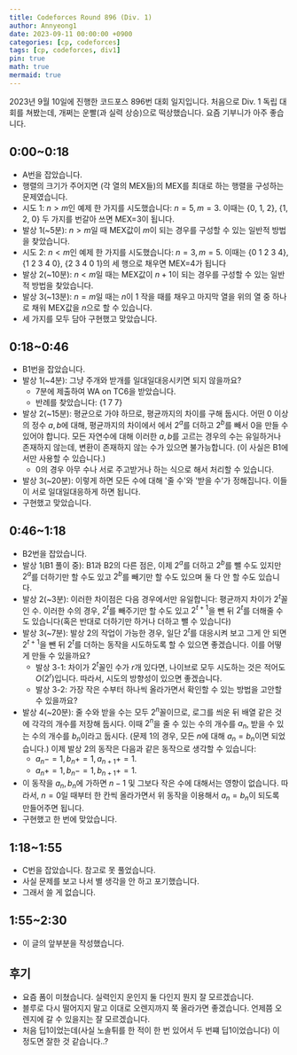 ```yaml
---
title: Codeforces Round 896 (Div. 1)
author: Annyeong1
date: 2023-09-11 00:00:00 +0900
categories: [cp, codeforces]
tags: [cp, codeforces, div1]
pin: true
math: true
mermaid: true
---
```

2023년 9월 10일에 진행한 코드포스 896번 대회 일지입니다. 처음으로 Div. 1 독립 대회를 쳐봤는데, 개쩌는 운빨(과 실력 상승)으로 떡상했습니다. 요즘 기부니가 아주 좋습니다.

## 0:00~0:18
- A번을 잡았습니다.
- 행렬의 크기가 주어지면 (각 열의 MEX들)의 MEX를 최대로 하는 행렬을 구성하는 문제였습니다.
- 시도 1: $n > m$인 예제 한 가지를 시도했습니다: $n=5, m=3$. 이때는 {0, 1, 2}, {1, 2, 0} 두 가지를 번갈아 쓰면 MEX=3이 됩니다.
- 발상 1(~5분): $n>m$일 때 MEX값이 $m$이 되는 경우를 구성할 수 있는 일반적 방법을 찾았습니다.
- 시도 2: $n<m$인 예제 한 가지를 시도했습니다: $n=3,m=5$. 이때는 {0 1 2 3 4}, {1 2 3 4 0}, {2 3 4 0 1}의 세 행으로 채우면 MEX=4가 됩니다
- 발상 2(~10분): $n<m$일 때는 MEX값이 $n+1$이 되는 경우를 구성할 수 있는 일반적 방법을 찾았습니다.
- 발상 3(~13분): $n=m$일 때는 $n$이 1 작을 때를 채우고 마지막 열을 위의 열 중 하나로 채워 MEX값을 $n$으로 할 수 있습니다.
- 세 가지를 모두 담아 구현했고 맞았습니다.

## 0:18~0:46
- B1번을 잡았습니다.
- 발상 1(~4분): 그냥 주개와 받개를 일대일대응시키면 되지 않을까요?
	- 7분에 제출하여 WA on TC6을 받았습니다.
	- 반례를 찾았습니다: {1 7 7}
- 발상 2(~15분): 평균으로 가야 하므로, 평균까지의 차이를 구해 둡시다. 어떤 0 이상의 정수 $a, b$에 대해, 평균까지의 차이에서 에서 $2^a$를 더하고 $2^b$를 빼서 0을 만들 수 있어야 합니다. 모든 자연수에 대해 이러한 $a, b$를 고르는 경우의 수는 유일하거나 존재하지 않는데, 변환이 존재하지 않는 수가 있으면 불가능합니다. (이 사실은 B1에서만 사용할 수 있습니다.)
	- 0의 경우 아무 수나 서로 주고받거나 하는 식으로 해서 처리할 수 있습니다.
- 발상 3(~20분): 이렇게 하면 모든 수에 대해 '줄 수'와 '받을 수'가 정해집니다. 이들이 서로 일대일대응하게 하면 됩니다.
- 구현했고 맞았습니다.

## 0:46~1:18
- B2번을 잡았습니다.
- 발상 1(B1 풀이 중): B1과 B2의 다른 점은, 이제 $2^a$를 더하고 $2^b$를 뺄 수도 있지만 $2^a$를 더하기만 할 수도 있고 $2^b$를 빼기만 할 수도 있으며 둘 다 안 할 수도 있습니다.
- 발상 2(~3분): 이러한 차이점은 다음 경우에서만 유일합니다: 평균까지 차이가 $2^t$꼴인 수. 이러한 수의 경우, $2^t$를 빼주기만 할 수도 있고 $2^{t+1}$을 뺀 뒤  $2^t$를 더해줄 수도 있습니다(혹은 반대로 더하기만 하거나 더하고 뺄 수 있습니다)
- 발상 3(~7분): 발상 2의 작업이 가능한 경우, 일단 $2^t$를 대응시켜 보고 그게 안 되면 $2^{t+1}$을 뺀 뒤  $2^t$를 더하는 동작을 시도하도록 할 수 있으면 좋겠습니다. 이를 어떻게 만들 수 있을까요?
	- 발상 3-1: 차이가 $2^t$꼴인 수가 $r$개 있다면, 나이브로 모두 시도하는 것은 적어도 $O(2^r)$입니다. 따라서, 시도의 방향성이 있으면 좋겠습니다.
	- 발상 3-2: 가장 작은 수부터 하나씩 올라가면서 확인할 수 있는 방법을 고안할 수 있을까요?
- 발상 4(~20분): 줄 수와 받을 수는 모두 $2^n$꼴이므로, 로그를 씌운 뒤 배열 같은 것에 각각의 개수를 저장해 둡시다. 이때 $2^n$을 줄 수 있는 수의 개수를 $a_n$, 받을 수 있는 수의 개수를 $b_n$이라고 둡시다. (문제 1의 경우, 모든 $n$에 대해 $a_n=b_n$이면 되었습니다.) 이제 발상 2의 동작은 다음과 같은 동작으로 생각할 수 있습니다:
	- $a_n-=1, b_n+=1, a_{n+1}+=1$.
	- $a_n+=1, b_n-=1, b_{n+1}+=1$.
- 이 동작을 $a_n, b_n$에 가하면 $n-1$ 및 그보다 작은 수에 대해서는 영향이 없습니다. 따라서, $n=0$일 때부터 한 칸씩 올라가면서 위 동작을 이용해서 $a_n=b_n$이 되도록 만들어주면 됩니다.
- 구현했고 한 번에 맞았습니다.

## 1:18~1:55
- C번을 잡았습니다. 참고로 못 풀었습니다.
- 사실 문제를 보고 나서 별 생각을 안 하고 포기했습니다.
- 그래서 쓸 게 없습니다.

## 1:55~2:30
- 이 글의 앞부분을 작성했습니다.

## 후기
- 요즘 폼이 미쳤습니다. 실력인지 운인지 둘 다인지 뭔지 잘 모르겠습니다.
- 블루로 다시 떨어지지 말고 이대로 오렌지까지 쭉 올라가면 좋겠습니다. 언제쯤 오렌지에 갈 수 있을지는 잘 모르겠습니다.
- 처음 딥1이었는데(사실 노솔튀를 한 적이 한 번 있어서 두 번쨰 딥1이었습니다) 이 정도면 잘한 것 같습니다..?
